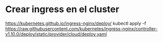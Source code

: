 # Crear ingress en el cluster
https://kubernetes.github.io/ingress-nginx/deploy/
kubectl apply -f https://raw.githubusercontent.com/kubernetes/ingress-nginx/controller-v1.10.0/deploy/static/provider/cloud/deploy.yaml
